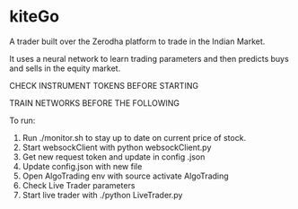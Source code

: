 # kiteGo

A trader built over the Zerodha platform to trade in the Indian Market.

It uses a neural network to learn trading parameters and then predicts buys and sells in the equity market.



CHECK INSTRUMENT TOKENS BEFORE STARTING

TRAIN NETWORKS BEFORE THE FOLLOWING

To run:

1) Run ./monitor.sh to stay up to date on current price of stock.
2) Start websockClient with python websockClient.py
3) Get new request token and update in config .json
4) Update config.json with new file
5) Open AlgoTrading env with source activate AlgoTrading
6) Check Live Trader parameters
7) Start live trader with ./python LiveTrader.py
 
